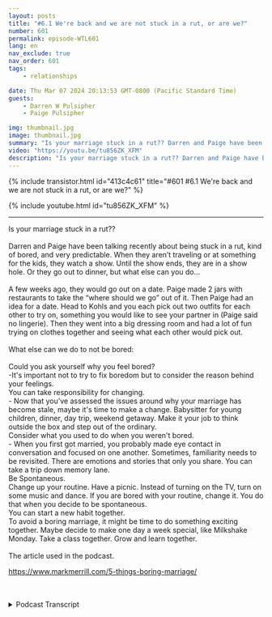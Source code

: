 ```yaml
---
layout: posts
title: "#6.1 We're back and we are not stuck in a rut, or are we?"
number: 601
permalink: episode-WTL601
lang: en
nav_exclude: true
nav_order: 601
tags:
    - relationships

date: Thu Mar 07 2024 20:13:53 GMT-0800 (Pacific Standard Time)
guests:
    - Darren W Pulsipher
    - Paige Pulsipher

img: thumbnail.jpg
image: thumbnail.jpg
summary: "Is your marriage stuck in a rut?? Darren and Paige have been talking recently about being stuck in a rut, kind of bored, and very predictable. When they aren’t traveling or at something for the kids, they watch a show. "
video: "https://youtu.be/tu856ZK_XFM"
description: "Is your marriage stuck in a rut?? Darren and Paige have been talking recently about being stuck in a rut, kind of bored, and very predictable. When they aren’t traveling or at something for the kids, they watch a show. "
---
```


<div>
{% include transistor.html id="413c4c61" title="#601 #6.1 We're back and we are not stuck in a rut, or are we?" %}

{% include youtube.html id="tu856ZK_XFM" %}
</div>

---

<html><head></head><body><div>Is your marriage stuck in a rut??<br><br>Darren and Paige have been talking recently 
about being stuck in a rut, kind of bored, and very predictable. When they aren’t traveling or at something for the 
kids, they watch a show. Until the show ends, they are in a show hole. Or they go out to dinner, but what else can 
you do…<br><br>A few weeks ago, they would go out on a date. Paige made 2 jars with restaurants to take the “where 
should we go” out of it. Then Paige had an idea for a date. Head to Kohls and you each pick out two outfits for each 
other to try on, something you would like to see your partner in (Paige said no lingerie). Then they went into a big 
dressing room and had a lot of fun trying on clothes together and seeing what each other would pick out.&nbsp;
<br><br>What else can we do to not be bored:<br><br>Could you ask yourself why you feel bored?<br>-It's important 
not to try to fix boredom but to consider the reason behind your feelings.<br>You can take responsibility for 
changing.<br>- Now that you’ve assessed the issues around why your marriage has become stale, maybe it's time to make 
a change. Babysitter for young children, dinner, day trip, weekend getaway. Make it your job to think outside the box and step out of the ordinary.<br>Consider what you used to do when you weren't bored.&nbsp;<br>- When you first got married, you probably made eye contact in conversation and focused on one another. Sometimes, familiarity needs to be revisited. There are emotions and stories that only you share. You can take a trip down memory lane.<br>Be Spontaneous.<br>Change up your routine. Have a picnic. Instead of turning on the TV, turn on some music and dance. If you are bored with your routine, change it. You do that when you decide to be spontaneous.<br>You can start a new habit together.<br>To avoid a boring marriage, it might be time to do something exciting together. Maybe decide to make one day a week special, like Milkshake Monday. Take a class together. Grow and learn together.&nbsp;<br><br>The article used in the podcast. 

<a href="https://www.markmerrill.com/5-things-boring-marriage/">https://www.markmerrill.com/5-things-boring-marriage/</a>
<br><br><br></div>


<details>
<summary> Podcast Transcript </summary>

<p>﻿1</p>
<p>Hey, we're back.</p>
<p>It's been about, what, six months,maybe seven months since we podcast it.</p>
<p>It's been a crazy seven months.</p>
<p>We've had a lot going on. I guess.</p>
<p>We have.</p>
<p>And I think even when we dida few podcasts seven months ago,we only did a few podcastslike we haven't been fully back for it.</p>
<p>We've been focusing instantfor a really long time.</p>
<p>No, we haven't.</p>
<p>And I blame the suits for that.</p>
<p>No, not the the Mafia.</p>
<p>Apparel. Men's wear.</p>
<p>No, no TV shows, suits.</p>
<p>It's it's all its fault.</p>
<p>It consumed us for, what, eight seasons?yeah. Yeah.</p>
<p>And we did. We watched a lot. Okay. But.</p>
<p>But I know our listeners are dying to knowwhy we're back, right?</p>
<p>Aren't you all dying to know?</p>
<p>Because we finished shoots.</p>
<p>We finished. We're in the show.</p>
<p>Free time now.</p>
<p>We have free time.</p>
<p>So if you found a new you found a new showfor us to binge watch.</p>
<p>The rookie. The rookie.</p>
<p>We like that show. It's fun. Shotsget you. Okay.</p>
<p>So seriously,you have wanted to come back and podcastfor a really long time and I have beenthe one that has been hesitant.</p>
<p>Well and I have my own podcast Embracing</p>
<p>Digital Transformation that I write.</p>
<p>So I get my podcast fix already. Okay.</p>
<p>But I wanted a podcast with you.</p>
<p>Yeah, just brag about your other podcast.</p>
<p>I it's not bragging.</p>
<p>I get a little,you know, self-promotion, self-promotion.</p>
<p>But you know.</p>
<p>Listen, embracing digital transformation.</p>
<p>No, we actually want you to listento that one.</p>
<p>Yeah. Yes.</p>
<p>Because, you know,you're getting to the point where we can.</p>
<p>Start monetizing. Now. Yeah.</p>
<p>I think you made like a dollar. Lefta dollar 50.</p>
<p>So people, come on, you can help us out.</p>
<p>Help me buy a lemonade.</p>
<p>I was just saying I wanted the lemonade.</p>
<p>All right, but seriously,</p>
<p>So what were you going to say?</p>
<p>Why did we stop podcasting?</p>
<p>Why are we doing it again?</p>
<p>Well, like I said, you.</p>
<p>You have been wanting to start back up.</p>
<p>I have been feeling that we've kind ofsaid everything that there is to sayfrom our perspectiveabout blended families,because our podcast originally startedas a blended family podcast.</p>
<p>Yeah, but it never stuck just to blended.</p>
<p>You know, it didn't we.</p>
<p>Always talked about how to make lemonadewhen life throws you lemons.</p>
<p>Right?</p>
<p>Which is in our introand things like that.</p>
<p>So it kind of already gone that way.</p>
<p>But we're even moving further awayfrom blended families.</p>
<p>Why is that? Paige Not just becausebecause ouryoungest are now moving out of the house.</p>
<p>We're moving to a different space.</p>
<p>So sad.</p>
<p>We have a junior and a senior. That's it.</p>
<p>That's all the stuff anyway.</p>
<p>But yeah, I just I just felt like,</p>
<p>Do we have anything new to say?</p>
<p>Does anybody care about whatwe have to say?</p>
<p>Haven't we said it all?</p>
<p>So that's how I kept feeling.</p>
<p>But in the last month or so,we've been talking about,we really enjoy doing a podcast together.</p>
<p>It it's fun.</p>
<p>It is. It's fun.</p>
<p>It's cheaperthan going to marriage therapy.</p>
<p>That is true.</p>
<p>And this actually gets ustalking a lot about stuff.</p>
<p>Yeah,sometimes I don't want to talk about.</p>
<p>I was going to say, you know, we shouldmaybe have some episodes that arewhere's the lemonade after the recording?</p>
<p>Because Darren doesn't see these thingsuntil we're actually recording.</p>
<p>Like he</p>
<p>I just pulled this up and he was like.</p>
<p>Yeah, the Paige has all the research forthe episodes and then I'm I'm just a tool.</p>
<p>Yeah, well, yeah, you get.</p>
<p>I'm just a tool.</p>
<p>I'm going to I'm going to leave that onealone.</p>
<p>You get the recordingset up and all of that,and then you literally seewhat I have put together, the outline.</p>
<p>We don't have a script.</p>
<p>I just put together an outline.</p>
<p>You see thatas we're getting ready to record.</p>
<p>You know.</p>
<p>Sometimes as we're recording, I'mreading it going, what's. Yes?</p>
<p>So then we if it's anythingnoteworthy,we might have a longer conversation,a dicier conversationafter we stop recording.</p>
<p>So maybe so maybe we should record that.</p>
<p>That'll be on our paid version.</p>
<p>You can find that on YouTube.yeah.</p>
<p>If you subscribe, we'll. We'll set it up.</p>
<p>You can subscribe and see the see the postepisode discussion.</p>
<p>Some outtakes that might be more excitingthan the recording.</p>
<p>Ah, but today we're going to talk aboutwhen your marriage is stuck in a rut.</p>
<p>What's it? Let's get to that.wait, we didn't finishtalking about our new format.okay.</p>
<p>So we're not just going to be talkingabout blended families.</p>
<p>We are going to have one.</p>
<p>We're goingto have four out of the four weeks.</p>
<p>We're going to talk about four differentthings or talk about relationships.</p>
<p>One week we're going to talk about blendedfamilies.</p>
<p>One week we're going to talk aboutwhat are the other travel.</p>
<p>Yeah, travel, maybe date ideas,</p>
<p>I think one.</p>
<p>And then the other one iswe're going to talk about a current eventbecause I know you're all dying to have</p>
<p>Darren Paige talk about current events.</p>
<p>You need to know how we feel about.</p>
<p>Yeah, well.</p>
<p>We'll we'll obviously pick thingsthat we don't agree onbecause that's more fun to listen to.</p>
<p>That's that's really easy.</p>
<p>We don't agree on a lot of stuff,you know.</p>
<p>Until we're done with the conversation,then she obviously agrees with that.yeah. Always, always.</p>
<p>I think 95% of our conversationsend with let's just agree to disagree.</p>
<p>I think she just likes to disagreewith you.</p>
<p>Do say that you're like,why do you want to argue with me?</p>
<p>Yeah, because I just do.</p>
<p>Okay, now back to so todaywe're going to talk aboutare you stuck in a rutwith your relationship?</p>
<p>Because we've we've been feeling that way,especially after we finish suits.</p>
<p>Well, yeah, because our whole.</p>
<p>Our whole world revolves around suits.</p>
<p>Derek, do you have timeto watch your suits for lunch?</p>
<p>Yeah, I do. It's 40 minutes long.</p>
<p>Yeah. Okay.</p>
<p>That is pretty.</p>
<p>Is pretty sad. Our date night,it was like what you want to do tonight?</p>
<p>Let's get some takeout and watch suits.</p>
<p>Yeah, we can.</p>
<p>We can slam downfive episodes of suits and one.my goodness.</p>
<p>We did watch suits on video, Angel. We.</p>
<p>We had to. There is.</p>
<p>Yeah.</p>
<p>If you don't know what good Angel is,look it up it, itcleans up the language or anything elsethat's in our show.</p>
<p>So we did watch it on Ben because there'squite a bit of swearing in it.</p>
<p>So we have been talking aboutare we stuck in a rut?</p>
<p>Are we are we pretty boring?</p>
<p>And so several weeks agowe were like, hey, date nights coming up,what should we do?</p>
<p>And we literally were like,</p>
<p>What should we do?</p>
<p>What should we do?</p>
<p>So we plan for how to do dating.</p>
<p>We what? Yeah, we put we plan it.</p>
<p>We said, what should we do for play?</p>
<p>And you said, Hey, let's plan outsome dates and do something about that.</p>
<p>And that'swhat we ended up doing that night.</p>
<p>We didn't go out at all.</p>
<p>We just sat around and talked about thingsthat we could do, ideas let's remember.</p>
<p>No, I don'tremember that.</p>
<p>That's all we ask. What we have.</p>
<p>So we did.</p>
<p>And that's what led to your jaw idea.</p>
<p>Know the joke?</p>
<p>Okay. Okay.</p>
<p>Don't you remember? Yes. So the Jared.</p>
<p>So let me explain the jar idea.</p>
<p>I have two jars because I don't knowif you guys are like this,but we spend probably a half hour whenwe go out to dinner going, where do we go?</p>
<p>I don't care.</p>
<p>Where do you want to go? I don't know.</p>
<p>Where do you want to go?</p>
<p>And then, you know, one of us might saywe should go here.</p>
<p>Another one goes, I.</p>
<p>I just had. That.</p>
<p>Okay. No, no, I'll say the truth there.</p>
<p>I know it's always Darren that always says</p>
<p>I'm not in the mood for that.</p>
<p>That not</p>
<p>I eat anything and everything.</p>
<p>That's true, anything, anytime.</p>
<p>But okay. So it should go.</p>
<p>No, it's your turn to pick and I'll go,okay, we're going to do Mexican because.</p>
<p>That's not true.</p>
<p>I'll say do anything except for Indian.</p>
<p>I don't like Indian food. That's right.</p>
<p>And then I say,</p>
<p>All right, let's go to Mexican.</p>
<p>She goes, I might if I had that for lunch.</p>
<p>I don't want for.</p>
<p>I think we all relate to this.</p>
<p>So any who.</p>
<p>Okay, I made two jars.</p>
<p>One jar has like fast casual restaurants,restaurants we've been wanting to tryand which restaurants we already like.</p>
<p>Yeah, the other one is nicer.</p>
<p>Restaurantssit down, more expensive restaurants,which I don't typically like those.</p>
<p>I don't. Know.</p>
<p>But you like sitting down and do.</p>
<p>I don't know.</p>
<p>I hate spending money on on food.</p>
<p>I don't know.</p>
<p>I think it's just a waste.</p>
<p>But anyway, so we have two jars. Soa couple of weeks agowe picked one out of the night store.</p>
<p>Yeah. And we went to Sienna.</p>
<p>It was a great dinner,but we were trying to decide at dinner.</p>
<p>We were trying to decidewhat we were going to do.</p>
<p>Yeah.</p>
<p>After dinner and what we end up doing.</p>
<p>I said, drive to Kohl's.that's right.</p>
<p>Yeah, you did? Yeah.</p>
<p>I said, Drive to Kohl's.</p>
<p>And you said,</p>
<p>Why are we going to go shopping?</p>
<p>Yeah.</p>
<p>You were like,</p>
<p>No, Christmas just happened.</p>
<p>We've spent a lot of money.</p>
<p>Why are we going to Kohl's? I'm like,</p>
<p>Just go to Kohl's.</p>
<p>So we went to Kohl's and we got in thereand I said, Okay, you go pick outtwo outfits for me to try on thatyou want to see me try on two trap.</p>
<p>And it's a trap.</p>
<p>I went and picked out two outfitsfor you to try it.</p>
<p>And then you did asked me if you couldpick out lingerie for me to try.</p>
<p>I which I said, no,this was not that kind of date.</p>
<p>I was boring. They told you?</p>
<p>No, We had a lot of fun.</p>
<p>It was fun.</p>
<p>So you picked outyou actually picked out like.</p>
<p>Four out four outfits.</p>
<p>Because you picked outlike you picked a silly one.</p>
<p>All you have to do is silly one.</p>
<p>I didn't pick a silly one for you.</p>
<p>No, you didn't.</p>
<p>I picked out. But it was interesting.</p>
<p>It's interesting, though, to see what your</p>
<p>I like scene.</p>
<p>What does it mean?</p>
<p>I'm going to dress that way.</p>
<p>But I like to seebut I think.</p>
<p>Was the it was the leather booty shortsthat she wouldn't put on.</p>
<p>No it.</p>
<p>Was. Itit was actually interesting because.</p>
<p>I dressed you preppy.</p>
<p>You did, as anyone knows who knows me.</p>
<p>I love clothes, I love shopping,</p>
<p>I love buying clothes.</p>
<p>I love wherenew outfits, love it, love it all.</p>
<p>Darren knows this about me.</p>
<p>And so I wanted to see.</p>
<p>But I mean, I don't get your inputvery often on what I buy or what I wear.</p>
<p>So I was curiousto see what you would pick out for me.</p>
<p>And it was all preppy and I used to love.</p>
<p>I mean, hello, I'm from the eighties.</p>
<p>Preppy.</p>
<p>Preppy works for me.</p>
<p>But you didn't get anything.</p>
<p>I did. I bought that one shirt. yeah?no. We bought the one shirt for me. yeah.</p>
<p>And then the fun outfit I got her,which was the elf costume.</p>
<p>Yeah, it was on clearance for $6.</p>
<p>Yeah, it's.</p>
<p>It's the outfit from Elf that Jovi wearswhen she grows up as well.</p>
<p>So we bought that.</p>
<p>It was actually.</p>
<p>It was cute. And I will wear that.</p>
<p>Yeah, it's pretty cute.</p>
<p>And then I picked out two outfitsthat I wanted you to try onand you got a chance to see them.</p>
<p>And they were preppy outfits.</p>
<p>They were preppy outfits.</p>
<p>I love you in preppy outfits,but you didn't want to buy anything.</p>
<p>No, I'm still.</p>
<p>Losing you, still losing weight.</p>
<p>So you want to buy anything yet? Butit was fun we went into.</p>
<p>Trust me,</p>
<p>Kohl's is dead on a Friday night.</p>
<p>There was no one there.</p>
<p>And so we went.</p>
<p>We didn't knowif you were supposed to do this or not.</p>
<p>We went into a dressing roomand we picked the big one, and we.</p>
<p>We changed our clothes right there.</p>
<p>Yeah, we changed.</p>
<p>We were in the same dressing roomtogether.</p>
<p>I don't know if you're actually supposedto do that in Kohl's,but nobody said anything.</p>
<p>Like I said, nobody was there.</p>
<p>So it was fun. It was really fun.</p>
<p>That was our date.</p>
<p>Yeah. Yeah, it was fun. So.</p>
<p>So doing things.</p>
<p>I guess what you're saying iswe need to do things that area little out of the ordinary. Yes.</p>
<p>Then your typical date night of fast foodand watching shows. Yes.</p>
<p>Not fast food.</p>
<p>We don't eat fast food.</p>
<p>We fast, casual, fast, casual.</p>
<p>Well, I'm just saying we would neverget Burger King or McDonald's.</p>
<p>GROSS.</p>
<p>We get Chipotle or or our Thai for our.</p>
<p>Podcast is not sponsoredby McDonald's or Burger King now.</p>
<p>But if they would have,they want to be kids.</p>
<p>I think you</p>
<p>I think you killed that one just now.</p>
<p>Okay, So Idid some research.</p>
<p>Yep. You did?</p>
<p>On, you know, Mr.</p>
<p>Google and said, you know, stuck in a rut.</p>
<p>Marriages.</p>
<p>What what can we doto not be bored in our marriage?</p>
<p>Because I think it's important.</p>
<p>I think it's importantto not be stuck in a rut.</p>
<p>When you found a couple of articles,right?</p>
<p>I did. I did.</p>
<p>You can find those onthe on the blog site.</p>
<p>We always reference the articles.</p>
<p>There's a link thereso you can look at those.</p>
<p>But you zoned in on one five thingsof a boring marriage.</p>
<p>Five things, two of.</p>
<p>A boring marriage.</p>
<p>Well, five things to do</p>
<p>To not have a boring marriage.</p>
<p>Yes, to help boredom.</p>
<p>So the first one, ask yourself, Darren.</p>
<p>I'm going to.</p>
<p>Ask yourselfwhy you feel bored in our marriage.</p>
<p>I don't feel bored in my marriage.</p>
<p>That is true.</p>
<p>It was methat was feeling bored. Marriage.</p>
<p>I'm perfectly fine staying homeand watching suits and eating Thai.</p>
<p>Yes, you are.</p>
<p>But you're also.</p>
<p>That's one thing I love about you.</p>
<p>You will do anything like literallyif I say we should stay on tonight,watch you. You're like, Great.</p>
<p>If I say let's go out and go dancing,you would say, Great, like you.</p>
<p>You are just you are flexible.</p>
<p>You will you are great that way.</p>
<p>So it says in this article,</p>
<p>Ask yourself why you feel bored.</p>
<p>So it says it's importantnot to try to simply fix boredom,but to consider the reasonbehind your feelings.</p>
<p>So, honey, why do you feel bored?</p>
<p>I just.</p>
<p>It's just like nightafter night of doing the same thing.</p>
<p>I think that's boring.</p>
<p>Okay, so on monotony.</p>
<p>Monotony. Not so many nights.</p>
<p>We'll watch the bat.</p>
<p>No, Tuesday nightswe watch the bachelor bachelor.</p>
<p>Wednesday nights we'll watch Rookie.</p>
<p>I got.</p>
<p>And then Thursday nights we'll watch Rickyand then Friday night to watch for a key.</p>
<p>No, we'll throw on another showand then we'll be on Friday.</p>
<p>Night four. Okay.</p>
<p>But I see what you're saying.</p>
<p>If it's the same thing overand over again, then you become complacentin your relationship.</p>
<p>You do.</p>
<p>And I think that it takes you startnot even really communicatingwith each other.</p>
<p>Like it's just like you're.</p>
<p>Not you're just complacent.</p>
<p>You're just on your treadmill of we knowwhat we're going to do, let's do it.</p>
<p>And you know what I mean?</p>
<p>Yeah, we've donea lot of different fun, fun dates.</p>
<p>You remember thatone progressive dinner that we did? Yes.</p>
<p>But that was like,you know, two years ago. So.</p>
<p>Yeah, I know. Butwe can't do the sameprogressive dinnerevery week that get boring.</p>
<p>I think.</p>
<p>I think what we're trying to say isyour relationships are always going to gothrough theseups and downs. And yes.</p>
<p>You'll be busy with workor grandkids or kids.</p>
<p>And in the most important relationship,you have is the one with your spouse.</p>
<p>So you got to spice it up.</p>
<p>Okay.</p>
<p>So number one, ask yourselfwhy you feel bored.</p>
<p>Okay. Okay. So we did that one,take responsibility for changing.</p>
<p>So this is not changing your spouse?</p>
<p>No, this is changing you.</p>
<p>So it says now that you've assessedthe issues around why you're bored,it's time to make a change.</p>
<p>So it's suggested,you know, if you have young children,make sure you're arrangingfor a babysitter, you know, once a week,every other week, whatever you can afford,you know, make sureyou're going out to dinner or to lunch.</p>
<p>Make sure, you know, do day trips,do a weekend getaway, which we just did.</p>
<p>We just did.</p>
<p>We just did a weekend getaway for Darren'sbirthday, which is in January.</p>
<p>I got him tickets to the opera.</p>
<p>There was an opera coming to Sacramento,and Darren loves the opera and.</p>
<p>This was a weird opera.</p>
<p>It was a weird opera.</p>
<p>It was really weird. But it was fun.</p>
<p>We dressed up.</p>
<p>It was fun.</p>
<p>It's fun. I love I love dressing up.</p>
<p>She and Paigeall dressed to the nines and everyone'slooking at her when we walk in.yes, everyone. Everyone is looking at me.</p>
<p>How many commentsdid you get at the opera about your dress?</p>
<p>Everyone.</p>
<p>What commentsdid you get in the opera about your dress?</p>
<p>I got a few people liked my dress.</p>
<p>Yes, but yes.</p>
<p>I'm glad that you thinkthat everyone's looking at me. They are.</p>
<p>That's really.</p>
<p>I'm walking behind youwatching and staring him down.my mother.</p>
<p>Just so we just did that.</p>
<p>That was really fun.</p>
<p>And it was chill. Like,we didn't do a whole lot.</p>
<p>We slept in.</p>
<p>You are working on your dissertation?</p>
<p>I took a nap.</p>
<p>Like it was not anything exciting,but it was just nice to.</p>
<p>Just was different. It was fun.</p>
<p>Was just to not havethe responsibilities of being.</p>
<p>So that was very much out of the ordinary.</p>
<p>Yes. So it says in this article,</p>
<p>I like thissaid,make it your job to think outside the box.</p>
<p>Step out of the ordinary.</p>
<p>So now, obviously, if you're both workingfull time, you can't make ityour full time job to think outside ofthe box for your date nights.</p>
<p>But if one of you hasa more flexible schedule than the other,maybe you can, you know, that personcan take it upon themselves, right?</p>
<p>To be like, Hey,</p>
<p>I'm going to come up with some ideas.</p>
<p>But it also has to be balanced.</p>
<p>Occasionallythe other person has to step inand say, you know, Hey, I'll come upwith an idea for this weekend. But.</p>
<p>Well,and there's also lots of books out there.</p>
<p>Yeah, 100, 100 dating ideas or we've gotone that we scratch off and Yeah.</p>
<p>And they don't cost a lot.</p>
<p>And you can do some really fun thingswithout it costing a whole lot.</p>
<p>Just change things up, I guess is what.</p>
<p>And as soon as it starts to get warmer,which here in California,it is gorgeous today.</p>
<p>There's so much more to do when it's niceoutside.</p>
<p>Yeah, you can go paddleboarding,you can go to the lake and have a picnic.</p>
<p>I mean, you can go onhikes are so bike rides.</p>
<p>There's so many things to dowhen the weather's nice.</p>
<p>All right.</p>
<p>Okay.</p>
<p>Next one, Consider what you used to dowhen you weren't bored.</p>
<p>Isn't that interesting?</p>
<p>So it said when you firstgot married, you probably made eye contactin conversation.</p>
<p>Right?</p>
<p>And you focused on one another, right?</p>
<p>Right.</p>
<p>Because you werestill learning about each otherand you were still super interested.</p>
<p>And then it says sometimesfamiliarity needs to be revisited.</p>
<p>So it says talk aboutlike there's stories and things thathave happened that only you and I shareand that only you and I know about itsaid, Take a trip down memory.</p>
<p>Lane like that one time.</p>
<p>You remember that one time? Yep,</p>
<p>I do remember. There's lots of one time.</p>
<p>So when I would talk about that.</p>
<p>But no, it's just take a trip downmemory lane.</p>
<p>Like what?</p>
<p>So when you go out to dinnerand if you're like, Wow,there's nothing for us to talk aboutbesides the kids or work, right?</p>
<p>So take it, you know, reminisceabout when you were dating,about when you're, you know,your wedding day or the first year.</p>
<p>Just reminisceabout some of the good times.</p>
<p>And I really like that one.</p>
<p>No, I like that one, too.</p>
<p>Now, the eye contact thingthat can be kind of hard.</p>
<p>Because you're looking at your phone.</p>
<p>No one not looking at my phone.</p>
<p>I said, that's what you know.</p>
<p>As men. No, the trick, right.</p>
<p>You don't have to look at her eyesthe whole time.</p>
<p>You can look at her eyebrows.my gosh.</p>
<p>Her ears or her nose.</p>
<p>Because it gets boringlooking in my eyes. No.no. It's.</p>
<p>Some people feel uncomfortablelooking in other people's eyes.</p>
<p>Well, now, when you're married, doyou feel uncomfortable looking in my eyes?</p>
<p>No, I don't.</p>
<p>But I know people that.</p>
<p>Do looking at their spouses eyes.</p>
<p>That's weird.</p>
<p>If you're. If you're uncomfortablelooking at your spouse.</p>
<p>I'm really sorry for all the people.</p>
<p>My wife just offended that.</p>
<p>You need to get some counselingif you're uncomfortablelooking in your spouse's eyes.</p>
<p>I'm just going to put that out there.</p>
<p>I'm sorry for the offense she just put on.</p>
<p>Okay. Number four,be spontaneous.</p>
<p>Change up your routine.</p>
<p>You know, I think this isthis has become an issue because of COVID.</p>
<p>I work from home now.</p>
<p>Yes. Right.</p>
<p>So before the house was your.</p>
<p>It was my domain domain.</p>
<p>Now it is House is my domainand your domain together.</p>
<p>Yeah.</p>
<p>Which I think is hilarious becauseyou move me from my man cave upstairsto the office downstairs,which is in the center of her domain.</p>
<p>So it's because I wanted the game roomto truly be a game room.</p>
<p>I think you. Just want me around. I do.</p>
<p>I want you within ten feet of me all dayfreaking long.</p>
<p>You got it right.</p>
<p>I'm at home more than you are now.</p>
<p>That is very true.</p>
<p>That is true.</p>
<p>Okay, But yes, be spontaneous.</p>
<p>So instead of turning on the TV,that's your go to that's an easy go to.</p>
<p>It's a turn on some music dance.</p>
<p>Talk aboutyour what music was at your weddingor what was our songwhen we were dating like dance to those.</p>
<p>It says if you're bored with your routine,change the routine.</p>
<p>Well, there's a lot of really interestingthings that you may not even think of.</p>
<p>Some of the routines you can dois go to a high school sporting event.</p>
<p>They're pretty cheap.</p>
<p>Yeah. Yeah, they are.</p>
<p>And that can be a lot of fun, too,you know?</p>
<p>And then that'll bring back memoriesof when you were in high schoolthat you could share with your spouse.</p>
<p>Maybe you went to high schooltogether. Yep.</p>
<p>Or there's alwayscommunity things going on.</p>
<p>You'd be surprisedat how many community eventsthere are in your wherever you live.</p>
<p>There's lots going onthat you can explore is interesting.</p>
<p>Even when we were on our little getaway,we just went to,we just went 25 minutes awaylike we did not go far.</p>
<p>And we spent the night at a hoteland we were chilling.</p>
<p>But then I found this mansionthat wasjust 10 minutes away from our hotel,walking for free that you can tour.</p>
<p>And we went and did that.</p>
<p>Yeah, that was fun. It was. Fun.</p>
<p>Yeah. We learned a little bitabout the history in California. Yeah.</p>
<p>And it's just interestingthat they're thingsthat are so close to your homethat you haven't even exploredand they don't have to cost much money.</p>
<p>So they may be spontaneous.</p>
<p>Be spontaneous.</p>
<p>Okay, This next one I think is hilarious.</p>
<p>Okay. It's start a new have it together.</p>
<p>Why is a hilarious.</p>
<p>Because it's a habitwhich means it's repetitive,which means itthen becomes boring later on.my gosh.</p>
<p>Well, not for a bit.</p>
<p>Not for a bit. All right.</p>
<p>So one of the ones they had,</p>
<p>I think this one's funny as well.</p>
<p>Milkshake Monday.</p>
<p>And in our house, if you have a milkshake</p>
<p>Monday, you have an upset</p>
<p>Monday night upset tummy Monday night.</p>
<p>And a tired Tuesday for being upsettummy all night.</p>
<p>Yes I know I like. I like this idea where.</p>
<p>I had you.</p>
<p>Every Thursday morning we're going to goand we did this where we weren'tstuck in a total rush.</p>
<p>We started playing pickleball Mondaymorning. It's just we did.</p>
<p>Just you and I. Yeah, that was fun.</p>
<p>It was fun.</p>
<p>We need to get back to that.</p>
<p>We haven't. We've been hit and miss.</p>
<p>But yeah,it says to not have a boring marriageit might take some,you know, takes some doingsome exciting things togetheror like you said,just making like one special like Yeah,</p>
<p>I kind of like that idea.</p>
<p>Like one day a week is special.</p>
<p>It's whatever it isfor just you and your spouse.</p>
<p>And do you think this iseven more important?</p>
<p>Has you become empty nesters? Yes.</p>
<p>Which we're getting close to, Right?</p>
<p>We've got a year and a half and. Yep.</p>
<p>Paige, you can be crying every daybecause she misses the boys. Yep.</p>
<p>I think it's really importantbecause, man,your days can just run into one another.</p>
<p>So you could do Taco Tuesdaymilkshake Monday.</p>
<p>Everything is around food,</p>
<p>I just sayyou can volunteer.</p>
<p>There's plenty of placesthat will take volunteers where you can govolunteer for two or 3 hours a week.</p>
<p>Yeah, and on the same day.</p>
<p>And that could be.</p>
<p>That could be a really great thingto do as a coupleor even do individually,because now you have something to talkwith your spouse. Yes.</p>
<p>I mean, say it does. I mean, this did sayyou starting to have it together.</p>
<p>But I think it's also equally as importantto do things on your own.</p>
<p>And then you have something to talk about,</p>
<p>Right.</p>
<p>Like I did this todayand I'm going to share this. So.</p>
<p>Yeah. Well, hey.</p>
<p>And so it was really funnyat the food bank where I was today,where someone brought in,you know, £5,000 of mashed potato pearls.</p>
<p>And you know what we do with it?</p>
<p>We didn't know what to do with it.</p>
<p>You know, just little things that you doevery day that will bring up conversationand help you continue to connectwith your spouse.</p>
<p>Sounds good.</p>
<p>Sounds likewe're not stuck in a rut anymore.</p>
<p>I don't thinkwe were really stuck in a rut.</p>
<p>It was justwe were just sad because suits ended.</p>
<p>That's all it was.</p>
<p>You were just going through withdrawals.</p>
<p>Show hole, show hole.</p>
<p>All right, Our lemonade moment of the.</p>
<p>Week has to do with our little getaway.</p>
<p>So because I've been attendingthe same hotel chain for 30 years,we get access to the club lounge,which is really kind of cool,because they have desserts at nightand we get free breakfast in the morning.</p>
<p>So it's kind of fun.</p>
<p>So we go to the lounge to get dessertand they had chocolate cheesecake thereand we were like,</p>
<p>Yes, we'll come back later and get that.</p>
<p>After we go eat some dinner, we'll comeback and get a chocolate cheesecake.</p>
<p>We came backand there was a family in therewith four little kids and they tookall the chocolate cheesecake.</p>
<p>Yeah, they were sitting there withall these cheesecakes in front of them.</p>
<p>I think they were going to take them backto their hotel.</p>
<p>I don't know.</p>
<p>Those kids looked like they took one biteand it was like, I'm going to take onebite and throw it away. And I was like,</p>
<p>Are you kidding me?</p>
<p>I wanted that chocolate cheesecake.</p>
<p>But the lemonade from thatis itbecause there was no chocolate cheesecake?</p>
<p>It saved me from gettinga stomach ache that night because I.</p>
<p>I would not have been able to resistresist the chocolate cheese.</p>
<p>So. All right.</p>
<p>So we found some lemonade.</p>
<p>We did, even though weliterally were like, seriously.</p>
<p>And we actually that work there.</p>
<p>Is there anymore in the back.</p>
<p>She said, Nope, we're all out.</p>
<p>More like kids, little kid.</p>
<p>I know.</p>
<p>I was like, I'm going to go stealthat chocolate cheesecake from that kid.</p>
<p>I don't care if they took a bite out.</p>

</details>
